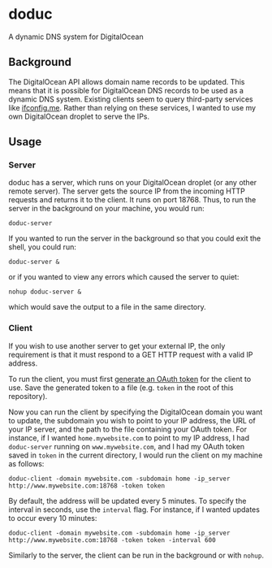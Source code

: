 doduc
=====

A dynamic DNS system for DigitalOcean

Background
----------

The DigitalOcean API allows domain name records to be updated. This means that it is possible for DigitalOcean DNS records to be used as a dynamic DNS system. Existing clients seem to query third-party services like [ifconfig.me](http://ifconfig.me/ip). Rather than relying on these services, I wanted to use my own DigitalOcean droplet to serve the IPs.

Usage
-----

### Server

doduc has a server, which runs on your DigitalOcean droplet (or any other remote server). The server gets the source IP from the incoming HTTP requests and returns it to the client. It runs on port 18768. Thus, to run the server in the background on your machine, you would run:

`doduc-server`

If you wanted to run the server in the background so that you could exit the shell, you could run:

`doduc-server &`

or if you wanted to view any errors which caused the server to quiet:

`nohup doduc-server &`

which would save the output to a file in the same directory.

### Client

If you wish to use another server to get your external IP, the only requirement is that it must respond to a GET HTTP request with a valid IP address.

To run the client, you must first [generate an OAuth token](https://cloud.digitalocean.com/settings/tokens/new) for the client to use. Save the generated token to a file (e.g. `token` in the root of this repository).

Now you can run the client by specifying the DigitalOcean domain you want to update, the subdomain you wish to point to your IP address, the URL of your IP server, and the path to the file containing your OAuth token. For instance, if I wanted `home.mywebsite.com` to point to my IP address, I had `doduc-server` running on `www.mywebsite.com`, and I had my OAuth token saved in `token` in the current directory, I would run the client on my machine as follows:

`doduc-client -domain mywebsite.com -subdomain home -ip_server http://www.mywebsite.com:18768 -token token`

By default, the address will be updated every 5 minutes. To specify the interval in seconds, use the `interval` flag. For instance, if I wanted updates to occur every 10 minutes:


`doduc-client -domain mywebsite.com -subdomain home -ip_server http://www.mywebsite.com:18768 -token token -interval 600`

Similarly to the server, the client can be run in the background or with `nohup`.
